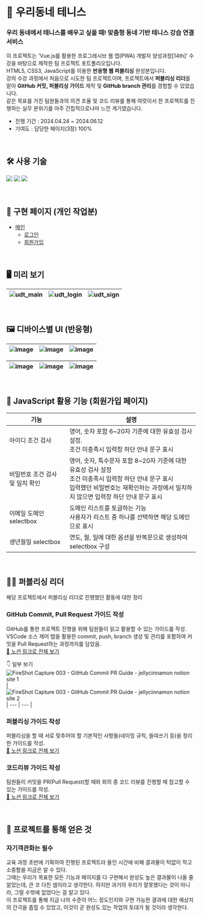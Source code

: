 # 🎾 우리동네 테니스

### 우리 동네에서 테니스를 배우고 싶을 때! 맞춤형 동네 기반 테니스 강습 연결 서비스

이 프로젝트는 'Vue.js를 활용한 프로그레시브 웹 앱(PWA) 개발자 양성과정[14th]' 수강을 바탕으로 제작한 팀 프로젝트 포트폴리오입니다. <br>
HTML5, CSS3, JavaScript를 이용한 **반응형 웹 퍼블리싱** 완성본입니다. <br>
강의 수강 과정에서 처음으로 시도한 팀 프로젝트이며, 프로젝트에서 **퍼블리싱 리더**를 맡아 **GitHub 커밋, 퍼블리싱 가이드** 제작 및 **GitHub branch 관리**를 경험할 수 있었습니다. <br>
같은 목표를 가진 팀원들과의 의견 조율 및 코드 리뷰를 통해 여럿이서 한 프로젝트를 진행하는 실무 분위기를 아주 간접적으로나마 느낀 계기였습니다.<br>

- 진행 기간 : 2024.04.24 ~ 2024.06.12
- 기여도 : 담당한 페이지(3장) 100%


<br>


## 🛠️ 사용 기술
![](https://img.shields.io/badge/HTML5-E34F26?style=for-the-badge&logo=html5&logoColor=white)
![](https://img.shields.io/badge/CSS3-1572B6?style=for-the-badge&logo=css3&logoColor=white)
![](https://img.shields.io/badge/JavaScript-F7DF1E?style=for-the-badge&logo=JavaScript&logoColor=white)

<br>

## 📑 구현 페이지 (개인 작업분)
- [메인](https://udtennis.github.io/udt_project/test/html/main.html)
  - [로그인](https://udtennis.github.io/udt_project/test/html/login.html)
  - [회원가입](https://udtennis.github.io/udt_project/test/html/signin.html)

<br>

## 🖥️ 미리 보기 

![udt_main](https://github.com/user-attachments/assets/cd48bb4a-e083-4a40-a1b8-64b4418737a2) | ![udt_login](https://github.com/user-attachments/assets/e5fe591b-1e2b-4548-80eb-70a76848cbda) | ![udt_sign](https://github.com/user-attachments/assets/4fca1182-622e-45b2-86c4-782005b59799)
--- | --- | --- |

<br>

## 🖼️ 디바이스별 UI (반응형)

![image](https://github.com/user-attachments/assets/9729f4de-7a75-402e-8c66-554c61c5ebe6) | ![image](https://github.com/user-attachments/assets/07d623bc-3c57-45ef-b06f-df36705d0192) | ![image](https://github.com/user-attachments/assets/7df51f0e-5a0a-4441-807f-3a89cf624072)
--- | --- | --- |

![image](https://github.com/user-attachments/assets/53d0c9e8-9c15-4788-b074-952c54167348) | ![image](https://github.com/user-attachments/assets/dab9cdf4-f8f4-4629-9ab9-64d782839e34) | ![image](https://github.com/user-attachments/assets/2ba19862-850e-47de-81bc-8bd4ac18f94d)
--- | --- | --- |

<br>

## 🔎 JavaScript 활용 기능 (회원가입 페이지)

| 기능 | 설명 |
| --- | --- |
| 아이디 조건 검사 | 영어, 숫자 포함 6~20자 기준에 대한 유효성 검사 설정. <br> 조건 미충족시 입력창 하단 안내 문구 표시 |
| 비밀번호 조건 검사 및 일치 확인 | 영어, 숫자, 특수문자 포함 8~20자 기준에 대한 유효성 검사 설정 <br> 조건 미충족시 입력창 하단 안내 문구 표시 <br> 입력했던 비밀번호는 재확인하는 과정에서 일치하지 않으면 입력창 하단 안내 문구 표시 |
| 이메일 도메인 selectbox | 도메인 리스트를 토글하는 기능 <br> 사용자가 리스트 중 하나를 선택하면 해당 도메인으로 표시 |
| 생년월일 selectbox | 연도, 월, 일에 대한 옵션을 반복문으로 생성하여 selectbox 구성 |

<br>

## 🙋‍♀️ 퍼블리싱 리더

해당 프로젝트에서 퍼블리싱 리더로 진행했던 활동에 대한 정리 <br>

### GitHub Commit, Pull Request 가이드 작성

GitHub를 통한 프로젝트 진행을 위해 팀원들이 읽고 활용할 수 있는 가이드를 작성. <br>
VSCode 소스 제어 탭을 활용한 commit, push, branch 생성 및 관리를 포함하여 커밋을 Pull Request하는 과정까지를 담았음. <br>
[📂 노션 링크로 전체 보기](https://jellycinnamon.notion.site/GitHub-Commit-PR-Guide-2b0ea0294ba04d66951dbd31b7dc83f7)

👇 일부 보기
![FireShot Capture 003 - GitHub Commit   PR Guide - jellycinnamon notion site 1](https://github.com/user-attachments/assets/3511014b-fba7-4f88-ac4f-281d86a2d7f4) | ![FireShot Capture 003 - GitHub Commit   PR Guide - jellycinnamon notion site 2](https://github.com/user-attachments/assets/21ff551c-b21b-408f-9dfe-095ce8e13791)
| --- | --- |


### 퍼블리싱 가이드 작성

퍼블리싱을 할 때 서로 맞추어야 할 기본적인 사항들(네이밍 규칙, 들여쓰기 등)을 정리한 가이드를 작성. <br>
[📂 노션 링크로 전체 보기](https://jellycinnamon.notion.site/0de42d6209cc4fa3919dbaf6c4227ce4)


### 코드리뷰 가이드 작성

팀원들이 커밋을 PR(Pull Request)할 때와 회의 중 코드 리뷰를 진행할 때 참고할 수 있는 가이드를 작성. <br>
[📂 노션 링크로 전체 보기](https://jellycinnamon.notion.site/477cb7eb212e4dcc8f21dbd9e1ebb7ec)

<br>

## 🎁 프로젝트를 통해 얻은 것

### 자기객관화는 필수

교육 과정 초반에 기획하여 진행된 프로젝트라 들인 시간에 비해 결과물이 턱없이 작고 소중함을 지금은 알 수 있다. <br>
그때는 우리가 목표한 모든 기능과 페이지를 다 구현해서 완성도 높은 결과물이 나올 줄 알았는데, 큰 코 다친 셈이라고 생각한다. 하지만 과거의 우리가 잘못했다는 것이 아니라, 그럴 수밖에 없었다는 걸 알고 있다. <br>
이 프로젝트를 통해 지금 나의 수준이 어느 정도인지와 구현 가능한 결과에 대한 예상치의 간극을 좁힐 수 있었고, 이것이 곧 완성도 있는 작업의 토대가 될 것이라 생각한다.

